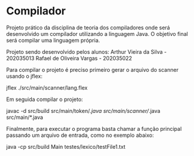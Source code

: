 # Compilador
Projeto prático da disciplina de teoria dos compiladores onde será desenvolvido um compilador utilizando a linguagem Java. O objetivo final será compilar uma linguagem própria.

Projeto sendo desenvolvido pelos alunos:
Arthur Vieira da Silva    - 202035013
Rafael de Oliveira Vargas - 202035022

Para compilar o projeto é preciso primeiro gerar o arquivo do scanner usando o jflex:

jflex ./src/main/scanner/lang.flex

Em seguida compilar o projeto:

javac -d src/build src/main/token/*.java src/main/scanner/*.java src/main/*.java

Finalmente, para executar o programa basta chamar a função principal passando um arquivo de entrada, como no exemplo abaixo:

java -cp src/build Main testes/lexico/testFile1.txt